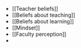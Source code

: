 - [[Teacher beliefs]]
- [[Beliefs about teaching]]
- [[Beliefs about learning]]
- [[Mindset]]
- [[Faculty perception]]
-
